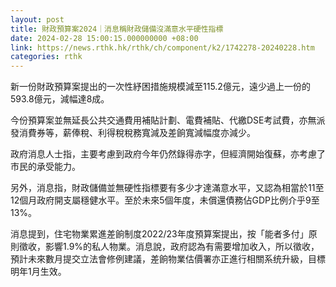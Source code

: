 ```yaml
---
layout: post
title: 財政預算案2024｜消息稱財政儲備沒滿意水平硬性指標
date: 2024-02-28 15:00:15.000000000 +08:00
link: https://news.rthk.hk/rthk/ch/component/k2/1742278-20240228.htm
categories: rthk
---
```


新一份財政預算案提出的一次性紓困措施規模減至115.2億元，遠少過上一份的593.8億元，減幅達8成。

今份預算案並無延長公共交通費用補貼計劃、電費補貼、代繳DSE考試費，亦無派發消費券等，薪俸稅、利得稅稅務寬減及差餉寬減幅度亦減少。

政府消息人士指，主要考慮到政府今年仍然錄得赤字，但經濟開始復蘇，亦考慮了市民的承受能力。

另外，消息指，財政儲備並無硬性指標要有多少才達滿意水平，又認為相當於11至12個月政府開支屬穩健水平。至於未來5個年度，未償還債務佔GDP比例介乎9至13%。

消息提到，住宅物業累進差餉制度2022/23年度預算案提出，按「能者多付」原則徵收，影響1.9%的私人物業。消息說，政府認為有需要增加收入，所以徵收，預計未來數月提交立法會修例建議，差餉物業估價署亦正進行相關系统升級，目標明年1月生效。
